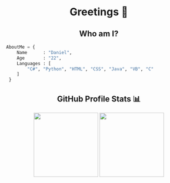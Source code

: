 <h1 align="center"> Greetings 👋</h1>

<h2 align="center"> Who am I?</h2>

```python
AboutMe = {
    Name      : "Daniel",
    Age       : "22",
    Languages : [
        "C#", "Python", "HTML", "CSS", "Java", "VB", "C"
    ]
 }
 ```
<div align="center">
    <h2>GitHub Profile Stats 📊</h2>
    <img src="https://github-readme-stats.vercel.app/api?username=daniel-ferrer&show_icons=true&title_color=fff&icon_color=79ff97&text_color=9f9f9f&bg_color=151515&count_private=true&hide_border=true" height="175px">
    <img src="https://github-readme-streak-stats.herokuapp.com/?user=daniel-ferrer&show_icons=true&hide_border=true&theme=dark" height="175px">
</div>

<div align=center>
